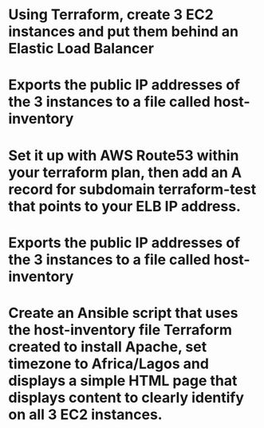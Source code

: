 <h1> Using Terraform, create 3 EC2 instances and put them behind an Elastic Load Balancer</h1>
<h1> Exports the public IP addresses of the 3 instances to a file called host-inventory</h1>
<h1> Set it up with AWS Route53 within your terraform plan, then add an A record for subdomain terraform-test that points to your ELB IP address.</h1>
<h1> Exports the public IP addresses of the 3 instances to a file called host-inventory</h1>
<h1> Create an Ansible script that uses the host-inventory file Terraform created to install Apache, set timezone to Africa/Lagos and displays a simple HTML page that displays content to clearly identify on all 3 EC2 instances.</h1>
